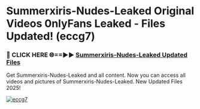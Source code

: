 # Summerxiris-Nudes-Leaked Original Videos 0nlyFans Leaked - Files Updated! (eccg7)

<h3>🔴 CLICK HERE 🌐==►► <a href="https://tinyurl.com/5h6xmrr3" rel="nofollow">Summerxiris-Nudes-Leaked Updated Files</a></h3>

Get Summerxiris-Nudes-Leaked and all content. Now you can access all videos and pictures of Summerxiris-Nudes-Leaked. New Updated Files 2025!

[![eccg7](https://i.imgur.com/KVD873Z.gif)](https://tinyurl.com/5h6xmrr3)
